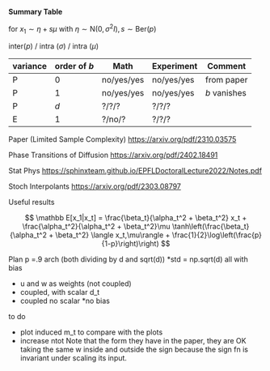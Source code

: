 **Summary Table**

for $x_1\sim \eta + s\mu$ with $\eta\sim \text{N}(0,\sigma^2 I), s \sim \text{Ber}(p)$

inter($p$) / intra ($\sigma$) / intra ($\mu$)

| variance | order of $b$ | Math | Experiment| Comment         |
|----------|------------|------|------|-----------------|
| P       | 0          | no/yes/yes | no/yes/yes  |   from paper    |
| P   | 1          | no/yes/yes | no/yes/yes      |  $b$ vanishes   |
| P   | $d$        | ?/?/?      | ?/?/?       |                 |
| E   | 1          | ?/no/?     | ?/?/?       |         |


Paper (Limited Sample Complexity)
https://arxiv.org/pdf/2310.03575

Phase Transitions of Diffusion
https://arxiv.org/pdf/2402.18491

Stat Phys
https://sphinxteam.github.io/EPFLDoctoralLecture2022/Notes.pdf

Stoch Interpolants
https://arxiv.org/pdf/2303.08797

Useful results

$$
\mathbb E[x_1|x_t] = \frac{\beta_t}{\alpha_t^2 + \beta_t^2} x_t + \frac{\alpha_t^2}{\alpha_t^2 + \beta_t^2}\mu \tanh\left(\frac{\beta_t}{\alpha_t^2 + \beta_t^2} \langle x_t,\mu\rangle + \frac{1}{2}\log\left(\frac{p}{1-p}\right)\right)
$$

Plan
p =.9
arch (both dividing by d and sqrt(d))
*std = np.sqrt(d) all with bias
 * u and w as weights (not coupled)
 * coupled, with scalar d_t
 * coupled no scalar
*no bias

to do
* plot induced m_t to compare with the plots
* increase ntot
Note that the form they have in the paper, they are OK taking the same w inside and outside the sign because the sign fn is invariant under scaling its input.
